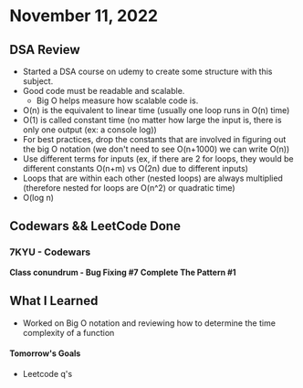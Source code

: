 # November 11, 2022 

## DSA Review
- Started a DSA course on udemy to create some structure with this subject.
- Good code must be readable and scalable.
    - Big O helps measure how scalable code is.
- O(n) is the equivalent to linear time (usually one loop runs in O(n) time)
- O(1) is called constant time (no matter how large the input is, there is only one output (ex: a console log))
- For best practices, drop the constants that are involved in figuring out the big O notation (we don't need to see O(n+1000) we can write O(n))
- Use different terms for inputs (ex, if there are 2 for loops, they would be different constants O(n+m) vs O(2n) due to different inputs)
- Loops that are within each other (nested loops) are always multiplied (therefore nested for loops are O(n^2) or quadratic time)
- O(log n)

## Codewars && LeetCode Done

### 7KYU - Codewars
**Class conundrum - Bug Fixing #7**
**Complete The Pattern #1**

## What I Learned
- Worked on Big O notation and reviewing how to determine the time complexity of a function

#### Tomorrow's Goals
- Leetcode q's